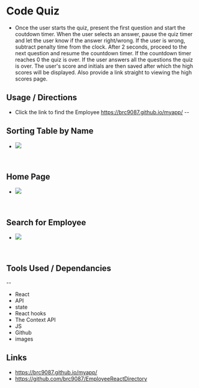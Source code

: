 # Code Quiz

* Once the user starts the quiz, present the first question and start the coutdown timer.
When the user selects an answer, pause the quiz timer and let the user know if the answer right/wrong.
If the user is wrong, subtract penalty time from the clock.
After 2 seconds, proceed to the next question and resume the countdown timer.
If the countdown timer reaches 0 the quiz is over.
If the user answers all the questions the quiz is over.
The user's score and initials are then saved after which the high scores will be displayed.
Also provide a link straight to viewing the high scores page.

## Usage / Directions
* Click the link to find the Employee https://brc9087.github.io/myapp/
--
## Sorting Table by Name
* ![](./public/images/NameSorted.JPG )

<br>

## Home Page 
* ![](./public/images/homePageEmployee.JPG )

<br>
    
    
## Search for Employee
*  ![](./public/images/SearchOption.JPG )

<br>

## Tools Used / Dependancies
--
* React
* API
* state
* React hooks
* The Context API
* JS
* Github
* images

## Links
* https://brc9087.github.io/myapp/
* https://github.com/brc9087/EmployeeReactDirectory
